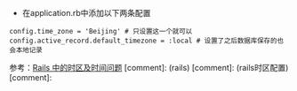- 在application.rb中添加以下两条配置
```
config.time_zone = 'Beijing' # 只设置这一个就可以
config.active_record.default_timezone = :local # 设置了之后数据库保存的也会本地记录
```
参考：[Rails 中的时区及时间问题](https://ruby-china.org/topics/16187)
[comment]: <tags> (rails)
[comment]: <description> (rails时区配置)
[comment]: <title> (rails时区设置)
[comment]: <author> (夏洛之枫)
